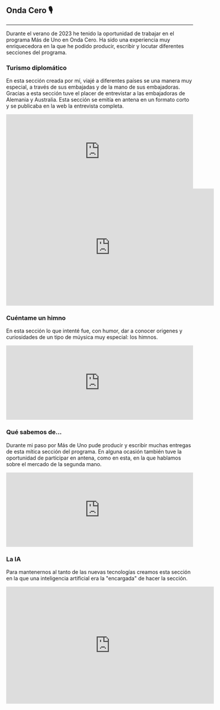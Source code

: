 ## Onda Cero 🎙️
---
Durante el verano de 2023 he tenido la oportunidad de trabajar en el programa Más de Uno en Onda Cero. Ha sido una experiencia muy enriquecedora en la que he podido producir, escribir y locutar diferentes secciones del programa. 

### Turismo diplomático
En esta sección creada por mí, viajé a diferentes países se una manera muy especial, a través de sus embajadas y de la mano de sus embajadoras. Gracias a esta sección tuve el placer de entrevistar a las embajadoras de Alemania y Australia. Esta sección se emitía en antena en un formato corto y se publicaba en la web la entrevista completa.
<iframe frameborder='0' allowfullscreen='' scrolling='no' height='200' style='width:100%;' src='https://www.ivoox.com/player_ej_115183746_6_1.html?c1=366a34' loading='lazy'></iframe>
<iframe loading="lazy" src="https://www.ondacero.es/embed/charla-espana-alemania-nina-hagen-rosalia-frialdad-alemanes-otros-topicos/audio/2/2023/08/09/64d37b6d1200b0e4da9dd5ad" width="560" height="315" frameborder="0" scrolling="no" allowfullscreen></iframe>

### Cuéntame un himno
En esta sección lo que intenté fue, con humor, dar a conocer origenes y curiosidades de un tipo de múysica muy especial: los himnos.
<iframe frameborder='0' allowfullscreen='' scrolling='no' height='200' style='width:100%;' src='https://www.ivoox.com/player_ej_113715530_6_1.html?c1=3B985C' loading='lazy'></iframe>

### Qué sabemos de...
Durante mi paso por Más de Uno pude producir y escribir muchas entregas de esta mítica sección del programa. En alguna ocasión también tuve la oportunidad de participar en antena, como en esta, en la que hablamos sobre el mercado de la segunda mano.
<iframe frameborder='0' allowfullscreen='' scrolling='no' height='200' style='width:100%;' src='https://www.ivoox.com/player_ej_115225667_6_1.html?c1=3B985C' loading='lazy'></iframe>

### La IA
Para mantenernos al tanto de las nuevas tecnologías creamos esta sección en la que una inteligencia artificial era la "encargada" de hacer la sección.
<iframe loading="lazy" src="https://www.ondacero.es/embed/aprender-utilizar-inteligencia-artificial-como-herramienta-mas-arsenal-periodista/audio/2/2023/07/31/64c78cd3da34b0e4b4bbb19b" width="560" height="315" frameborder="0" scrolling="no" allowfullscreen></iframe>
